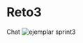 # Reto3
Chat
![ejemplar sprint3](https://user-images.githubusercontent.com/118464699/205342972-750b604e-e53f-4ea3-bd06-df5ccd9d1c6a.gif)

